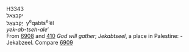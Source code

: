 <body>
  <p>H3343<br>  יקבצאל  <br> יְקַבצְּאֵל  ‎  y<sup>e</sup>qabts<sup>e</sup>‘êl  <br><i>yek-ab-tseh-ale‘ </i><br>From <a href="h6908.htm">6908</a> and <a href="h0410.htm">410</a>  <i>God</i> <i>will</i> <i>gather</i>; <i>Jekabtseel</i>, a place in Palestine: - Jekabzeel. Compare <a href="h6909.htm">6909</a> <br></p>
 </body>